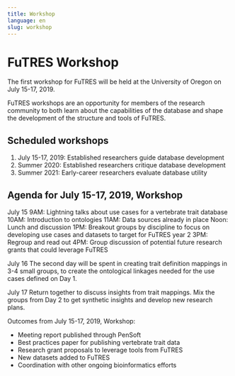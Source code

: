 ```yaml
---
title: Workshop
language: en
slug: workshop 
---
```


# FuTRES Workshop
The first workshop for FuTRES will be held at the University of Oregon on July 15-17, 2019.

FuTRES workshops are an opportunity for members of the research community to both learn about the capabilities of the database and shape the development of the structure and tools of FuTRES.


## Scheduled workshops
1. July 15-17, 2019: Established researchers guide database development
2. Summer 2020: Established researchers critique database development
3. Summer 2021: Early-career researchers evaluate database utility

## Agenda for July 15-17, 2019, Workshop
July 15 
9AM: Lightning talks about use cases for a vertebrate trait database
10AM: Introduction to ontologies
11AM: Data sources already in place
Noon: Lunch and discussion
1PM: Breakout groups by discipline to focus on developing use cases and datasets to target for FuTRES year 2
3PM: Regroup and read out
4PM: Group discussion of potential future research grants that could leverage FuTRES

July 16
The second day will be spent in creating trait definition mappings in 3-4 small groups, to create the ontological linkages needed for the use cases defined on Day 1. 

July 17
Return together to discuss insights from trait mappings. 
Mix the groups from Day 2 to get synthetic insights and develop new research plans.

Outcomes from July 15-17, 2019, Workshop:
- Meeting report published through PenSoft
- Best practices paper for publishing vertebrate trait data
- Research grant proposals to leverage tools from FuTRES
- New datasets added to FuTRES
- Coordination with other ongoing bioinformatics efforts

